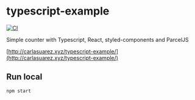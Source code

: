 # typescript-example

[![CI](https://github.com/carlast22/typescript-example/workflows/CI/badge.svg)](https://github.com/carlast22/typescript-example/actions?query=workflow%3ACI)

Simple counter with Typescript, React, styled-components and ParcelJS

[http://carlasuarez.xyz/typescript-example/](http://carlasuarez.xyz/typescript-example/)

## Run local
`npm start`
